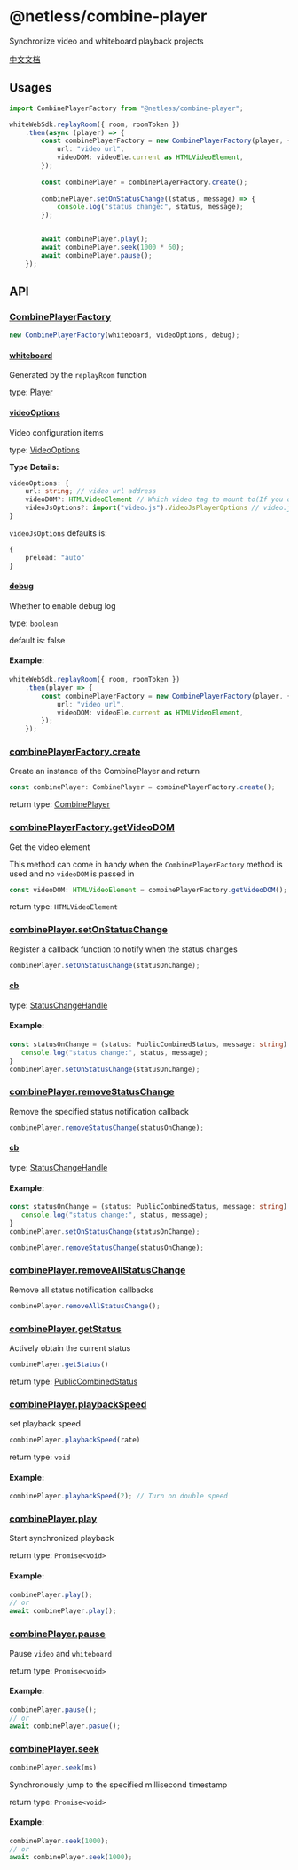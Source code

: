 # @netless/combine-player

Synchronize video and whiteboard playback projects

[中文文档](/README-zh.md)

## Usages

```typescript
import CombinePlayerFactory from "@netless/combine-player";

whiteWebSdk.replayRoom({ room, roomToken })
    .then(async (player) => {
        const combinePlayerFactory = new CombinePlayerFactory(player, {
            url: "video url",
            videoDOM: videoEle.current as HTMLVideoElement,
        });
        
        const combinePlayer = combinePlayerFactory.create();
        
        combinePlayer.setOnStatusChange((status, message) => {
            console.log("status change:", status, message);
        });


        await combinePlayer.play();
        await combinePlayer.seek(1000 * 60);
        await combinePlayer.pause();
    });
```

## API

### [CombinePlayerFactory](/src/index.ts#L8)

```typescript
new CombinePlayerFactory(whiteboard, videoOptions, debug);
```

#### [whiteboard](/src/index.ts#L10)

Generated by the `replayRoom` function

type: [Player](https://developer.netless.link/javascript-zh/home/player-methods#player-%E7%9A%84%E5%AE%9A%E4%B9%89)

#### [videoOptions](/src/index.ts#L9)

Video configuration items

type: [VideoOptions](/src/Types.ts#L4-L11)

**Type Details:**

```typescript
videoOptions: {
    url: string; // video url address
    videoDOM?: HTMLVideoElement // Which video tag to mount to(If you do not pass in, it will automatically create one)
    videoJsOptions?: import("video.js").VideoJsPlayerOptions // video.js options(see: https://docs.videojs.com/tutorial-options.html)
}
```

`videoJsOptions` defaults is:

```typescript
{
    preload: "auto"
}
```

#### [debug](/src/index.ts#L11)

Whether to enable debug log

type: `boolean`

default is: false

#### **Example:**

```typescript
whiteWebSdk.replayRoom({ room, roomToken })
    .then(player => {
        const combinePlayerFactory = new CombinePlayerFactory(player, {
            url: "video url",
            videoDOM: videoEle.current as HTMLVideoElement,
        });
    });
```

### [combinePlayerFactory.create](/src/Types.ts#L54-L61)

Create an instance of the CombinePlayer and return

```typescript
const combinePlayer: CombinePlayer = combinePlayerFactory.create();
```

return type: [CombinePlayer](/src/Types.ts#L54-L60)

### [combinePlayerFactory.getVideoDOM](/src/index.ts#L58-L60)

Get the video element

This method can come in handy when the `CombinePlayerFactory` method is used and no `videoDOM` is passed in

```typescript
const videoDOM: HTMLVideoElement = combinePlayerFactory.getVideoDOM();
```

return type: `HTMLVideoElement`

### [combinePlayer.setOnStatusChange](/src/CombinePlayerImplement.ts#L55-L61)

Register a callback function to notify when the status changes

```typescript
combinePlayer.setOnStatusChange(statusOnChange);
```

#### [cb](/src/CombinePlayerImplement.ts#L59)

type: [StatusChangeHandle](/src/Types.ts#L52)

#### **Example:**

```typescript
const statusOnChange = (status: PublicCombinedStatus, message: string): void => {
   console.log("status change:", status, message);
}
combinePlayer.setOnStatusChange(statusOnChange);
```

### [combinePlayer.removeStatusChange](/src/CombinePlayerImplement.ts#L63-L71)

Remove the specified status notification callback

```typescript
combinePlayer.removeStatusChange(statusOnChange);
```

#### [cb](/src/CombinePlayerImplement.ts#L67)

type: [StatusChangeHandle](/src/Types.ts#L52)

#### **Example:**

```typescript
const statusOnChange = (status: PublicCombinedStatus, message: string): void => {
   console.log("status change:", status, message);
}
combinePlayer.setOnStatusChange(statusOnChange);

combinePlayer.removeStatusChange(statusOnChange);
```

### [combinePlayer.removeAllStatusChange](/src/CombinePlayerImplement.ts#L73-L78)

Remove all status notification callbacks

```typescript
combinePlayer.removeAllStatusChange();
```

### [combinePlayer.getStatus](/src/CombinePlayerImplement.ts#L80-L85)

Actively obtain the current status

```typescript
combinePlayer.getStatus()
```

return type: [PublicCombinedStatus](/src/Types.ts#L26-L34)

### [combinePlayer.playbackSpeed](/src/CombinePlayerImplement.ts#L87-90)

set playback speed

```typescript
combinePlayer.playbackSpeed(rate)
```

return type: `void`

#### **Example:**

```typescript
combinePlayer.playbackSpeed(2); // Turn on double speed
```

### [combinePlayer.play](/src/CombinePlayerImplement.ts#L95)

Start synchronized playback

return type: `Promise<void>`

#### **Example:**

```typescript
combinePlayer.play();
// or
await combinePlayer.play();
```

### [combinePlayer.pause](/src/CombinePlayerImplement.ts#L145)

Pause `video` and `whiteboard`

return type: `Promise<void>`

#### **Example:**

```typescript
combinePlayer.pause();
// or
await combinePlayer.pasue();
```

### [combinePlayer.seek](/src/CombinePlayerImplement.ts#L163)

```typescript
combinePlayer.seek(ms)
```

Synchronously jump to the specified millisecond timestamp

return type: `Promise<void>`

#### **Example:**

```typescript
combinePlayer.seek(1000);
// or
await combinePlayer.seek(1000);
```
